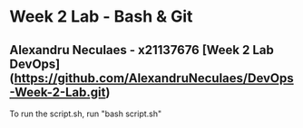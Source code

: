 # Week 2 Lab - Bash & Git
Alexandru Neculaes - x21137676
[Week 2 Lab DevOps] (https://github.com/AlexandruNeculaes/DevOps-Week-2-Lab.git)
---
To run the script.sh, run "bash script.sh"
